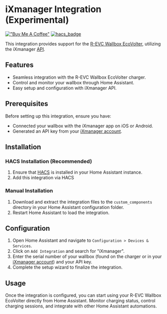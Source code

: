 # iXmanager Integration (Experimental)

[!["Buy Me A Coffee"](https://www.buymeacoffee.com/assets/img/custom_images/orange_img.png)](https://buymeacoffee.com/kubacizek)
[![hacs_badge](https://img.shields.io/badge/HACS-Default-orange.svg)](https://github.com/hacs/integration)

This integration provides support for the [R-EVC Wallbox EcoVolter](https://r-evc.com/index.php?route=product/product&path=60&product_id=135), utilizing the iXmanager [API](https://evcharger.ixcommand.com).

## Features
- Seamless integration with the R-EVC Wallbox EcoVolter charger.
- Control and monitor your wallbox through Home Assistant.
- Easy setup and configuration with iXmanager API.

## Prerequisites
Before setting up this integration, ensure you have:
- Connected your wallbox with the iXmanager app on iOS or Android.
- Generated an API key from your [iXmanager account](https://www.ixfield.com/app/account).

## Installation

### HACS Installation (Recommended)
1. Ensure that [HACS](https://hacs.xyz) is installed in your Home Assistant instance.
2. Add this integration via HACS

### Manual Installation
1. Download and extract the integration files to the `custom_components` directory in your Home Assistant configuration folder.
2. Restart Home Assistant to load the integration.

## Configuration

1. Open Home Assistant and navigate to `Configuration > Devices & Services`.
2. Click on `Add Integration` and search for "iXmanager".
3. Enter the serial number of your wallbox (found on the charger or in your [iXmanager account](https://www.ixfield.com/app/account)) and your API key.
4. Complete the setup wizard to finalize the integration.

## Usage
Once the integration is configured, you can start using your R-EVC Wallbox EcoVolter directly from Home Assistant. Monitor charging status, control charging sessions, and integrate with other Home Assistant automations.